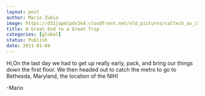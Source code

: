 ```yaml
---
layout: post
author: Mario Zubia
image: https://d31japmlpdv3k4.cloudfront.net/old_pictures/caltech_as_it_happens/6a0105349b8251970b0147e139474d970b.jpg
title: A Great End to a Great Trip
categories: [global]
status: Publish
date: 2011-01-04
---
```


Hi,On the last day we had to get up really early, pack, and bring our things down the first floor. We then headed out to catch the metro to go to Bethesda, Maryland, the location of the NIH! 

-Mario
